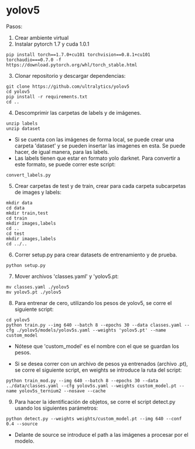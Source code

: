 # yolov5

Pasos:

1. Crear ambiente virtual
2. Instalar pytorch 1.7 y cuda 1.0.1
```
pip install torch==1.7.0+cu101 torchvision==0.8.1+cu101 torchaudio===0.7.0 -f https://download.pytorch.org/whl/torch_stable.html
```

3. Clonar repositorio y descargar dependencias:

```
git clone https://github.com/ultralytics/yolov5
cd yolov5
pip install -r requirements.txt
cd ..
```

4. Descomprimir las carpetas de labels y de imágenes.

```
unzip labels
unzip dataset
```

- Si se cuenta con las imágenes de forma local, se puede crear una carpeta 'dataset' y se pueden insertar las imagenes en esta. Se puede hacer, de igual manera, para las labels.
- Las labels tienen que estar en formato yolo darknet. Para convertir a este formato, se puede correr este script:

```
convert_labels.py
```

5. Crear carpetas de test y de train, crear para cada carpeta subcarpetas de images y labels:
```
mkdir data
cd data
mkdir train,test
cd train
mkdir images,labels
cd ..
cd test
mkdir images,labels
cd ../..
```

6. Correr setup.py para crear datasets de entrenamiento y de prueba.

 ```
 python setup.py
 ```

7. Mover archivos 'classes.yaml' y 'yolov5.pt:

 ```
 mv classes.yaml ./yolov5
 mv yolov5.pt ./yolov5
 ```

8. Para entrenar de cero, utilizando los pesos de yolov5, se corre el siguiente script:
 
 ```
 cd yolov5
 python train.py --img 640 --batch 8 --epochs 30 --data classes.yaml --cfg ./yolov5/models/yolov5s.yaml --weights 'yolov5.pt' --name custom_model
 ```

- Nótese que 'custom_model' es el nombre con el que se guardan los pesos. 

- Si se desea correr con un archivo de pesos ya entrenados (archivo .pt), se corre el siguiente script, en weights se introduce la ruta del script:

```
python train_mod.py --img 640 --batch 8 --epochs 30 --data ../data/classes.yaml --cfg yolov5s.yaml --weights custom_model.pt --name yolov5s_ternium2 --nosave --cache
```

9. Para hacer la identificación de objetos, se corre el script detect.py usando los siguientes parámetros:
```
python detect.py --weights weights/custom_model.pt --img 640 --conf 0.4 --source 
```

- Delante de source se introduce el path a las imágenes a procesar por el modelo.
